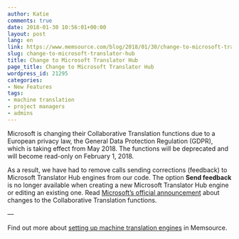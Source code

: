 ```yaml
---
author: Katie
comments: true
date: 2018-01-30 10:56:01+00:00
layout: post
lang: en
link: https://www.memsource.com/blog/2018/01/30/change-to-microsoft-translator-hub/
slug: change-to-microsoft-translator-hub
title: Change to Microsoft Translator Hub
page_title: Change to Microsoft Translator Hub
wordpress_id: 21295
categories:
- New Features
tags:
- machine translation
- project managers
- admins
---
```


Microsoft is changing their Collaborative Translation functions due to a European privacy law, the General Data Protection Regulation (GDPR), which is taking effect from May 2018. The functions will be deprecated and will become read-only on February 1, 2018. 

As a result, we have had to remove calls sending corrections (feedback) to Microsoft Translator Hub engines from our code. The option **Send feedback** is no longer available when creating a new Microsoft Translator Hub engine or editing an existing one. Read [Microsoft’s official announcement](https://cognitive.uservoice.com/knowledgebase/articles/1828936-changes-to-the-collaborative-translation-functions) about changes to the Collaborative Translation functions. 

—

Find out more about [setting up machine translation engines](https://help.memsource.com/hc/en-us/articles/115003934452-Machine-Translation) in Memsource. 
